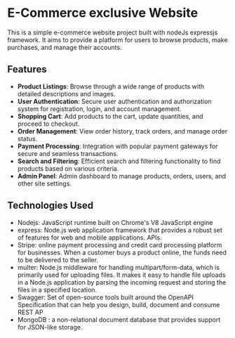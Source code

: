 # E-Commerce exclusive Website

This is a simple e-commerce website project built with nodeJs expressjs framework. It aims to provide a platform for users to browse products, make purchases, and manage their accounts.

## Features

- **Product Listings**: Browse through a wide range of products with detailed descriptions and images.
- **User Authentication**: Secure user authentication and authorization system for registration, login, and account management.
- **Shopping Cart**: Add products to the cart, update quantities, and proceed to checkout.
- **Order Management**: View order history, track orders, and manage order status.
- **Payment Processing**: Integration with popular payment gateways for secure and seamless transactions.
- **Search and Filtering**: Efficient search and filtering functionality to find products based on various criteria.
- **Admin Panel**: Admin dashboard to manage products, orders, users, and other site settings.

## Technologies Used

- Nodejs: JavaScript runtime built on Chrome's V8 JavaScript engine
- express:  Node.js web application framework that provides a robust set of features for web and mobile applications. APIs.
- Stripe: online payment processing and credit card processing platform for businesses. When a customer buys a product online, the funds need to be delivered to the seller.
- multer: Node.js middleware for handling multipart/form-data, which is primarily used for uploading files. It makes it easy to handle file uploads in a Node.js application by parsing the incoming request and storing the files in a specified location.
- Swagger:  Set of open-source tools built around the OpenAPI Specification that can help you design, build, document and consume REST AP
- MongoDB : a non-relational document database that provides support for JSON-like storage.




